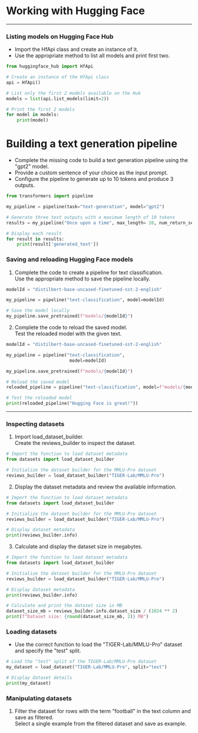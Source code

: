 # Working with Hugging Face
---
### Listing models on Hugging Face Hub
* Import the HfApi class and create an instance of it.
* Use the appropriate method to list all models and print first two.
```python
from huggingface_hub import HfApi

# Create an instance of the HfApi class
api = HfApi()

# List only the first 2 models available on the Hub
models = list(api.list_models(limit=2))

# Print the first 2 models
for model in models:
    print(model)
```
# Building a text generation pipeline
* Complete the missing code to build a text generation pipeline using the "gpt2" model.
* Provide a custom sentence of your choice as the input prompt.
* Configure the pipeline to generate up to 10 tokens and produce 3 outputs.
```python
from transformers import pipeline 

my_pipeline = pipeline(task="text-generation", model="gpt2")

# Generate three text outputs with a maximum length of 10 tokens
results = my_pipeline("Once upon a time", max_length= 10, num_return_sequences=3)

# Display each result
for result in results:
    print(result['generated_text'])
```
### Saving and reloading Hugging Face models
1. Complete the code to create a pipeline for text classification.    
Use the appropriate method to save the pipeline locally.
```python
modelId = "distilbert-base-uncased-finetuned-sst-2-english"

my_pipeline = pipeline("text-classification", model=modelId)

# Save the model locally
my_pipeline.save_pretrained(f"models/{modelId}")
```
2. Complete the code to reload the saved model.   
Test the reloaded model with the given text.
```python
modelId = "distilbert-base-uncased-finetuned-sst-2-english"

my_pipeline = pipeline("text-classification", 
                        model=modelId)

my_pipeline.save_pretrained(f"models/{modelId}")

# Reload the saved model
reloaded_pipeline = pipeline("text-classification", model=f"models/{modelId}")

# Test the reloaded model
print(reloaded_pipeline("Hugging Face is great!"))
```
---
### Inspecting datasets
1. Import load_dataset_builder.   
Create the reviews_builder to inspect the dataset.
```python
# Import the function to load dataset metadata
from datasets import load_dataset_builder

# Initialize the dataset builder for the MMLU-Pro dataset
reviews_builder = load_dataset_builder("TIGER-Lab/MMLU-Pro")
```
2. Display the dataset metadata and review the available information.
```python
# Import the function to load dataset metadata
from datasets import load_dataset_builder

# Initialize the dataset builder for the MMLU-Pro dataset
reviews_builder = load_dataset_builder("TIGER-Lab/MMLU-Pro")

# Display dataset metadata
print(reviews_builder.info)
```
3. Calculate and display the dataset size in megabytes.
```python
# Import the function to load dataset metadata
from datasets import load_dataset_builder

# Initialize the dataset builder for the MMLU-Pro dataset
reviews_builder = load_dataset_builder("TIGER-Lab/MMLU-Pro")

# Display dataset metadata
print(reviews_builder.info)

# Calculate and print the dataset size in MB
dataset_size_mb = reviews_builder.info.dataset_size / (1024 ** 2)
print(f"Dataset size: {round(dataset_size_mb, 2)} MB")
```
### Loading datasets
* Use the correct function to load the "TIGER-Lab/MMLU-Pro" dataset and specify the "test" split.
```python
# Load the "test" split of the TIGER-Lab/MMLU-Pro dataset
my_dataset = load_dataset("TIGER-Lab/MMLU-Pro", split="test")

# Display dataset details
print(my_dataset)
```
### Manipulating datasets
1. Filter the dataset for rows with the term "football" in the text column and save as filtered.   
Select a single example from the filtered dataset and save as example.
